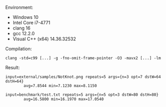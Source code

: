 Environment:

 - Windows 10
 - Intel Core i7-4771
 - clang 16
 - gcc 12.2.0
 - Visual C++ (x64) 14.36.32532

Compilation:

`clang -std=c99 [...] -g -fno-omit-frame-pointer -O3 -mavx2 [...] -lm`

Result:

```
input=external/samples/NotKnot.png repeats=5 args={n=3 opt=7 dstW=64 dstH=64}
        avg=7.8544 min=7.1230 max=8.1150

input=benchmark/test.txt repeats=5 args={n=5 opt=3 dstW=80 dstH=80}
        avg=16.5800 min=16.1970 max=17.0540
```
